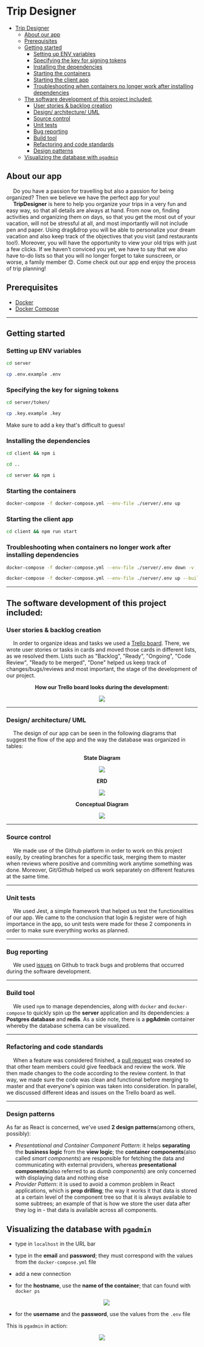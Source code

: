 # Trip Designer

- [Trip Designer](#trip-designer)
  - [About our app](#about-our-app)
  - [Prerequisites](#prerequisites)
  - [Getting started](#getting-started)
    - [Setting up ENV variables](#setting-up-env-variables)
    - [Specifying the key for signing tokens](#specifying-the-key-for-signing-tokens)
    - [Installing the dependencies](#installing-the-dependencies)
    - [Starting the containers](#starting-the-containers)
    - [Starting the client app](#starting-the-client-app)
    - [Troubleshooting when containers no longer work after installing dependencies](#troubleshooting-when-containers-no-longer-work-after-installing-dependencies)
  - [The software development of this project included:](#the-software-development-of-this-project-included)
    - [User stories & backlog creation](#user-stories--backlog-creation)
    - [Design/ architecture/ UML](#design-architecture-uml)
    - [Source control](#source-control)
    - [Unit tests](#unit-tests)
    - [Bug reporting](#bug-reporting)
    - [Build tool](#build-tool)
    - [Refactoring and code standards](#refactoring-and-code-standards)
    - [Design patterns](#design-patterns)
  - [Visualizing the database with `pgadmin`](#visualizing-the-database-with-pgadmin)


## About our app
&emsp; Do you have a passion for travelling but also a passion for being organized? Then we believe we have the perfect app for you!  
&emsp; **TripDesigner** is here to help you organize your trips in a very fun and easy way, so that all details are always at hand. From now on, finding activities and organizing them on days, so that you get the most out of your vacation, will not be stressful at all, and most importantly will not include pen and paper. Using drag&drop you will be able to personalize your dream vacation and also keep track of the objectives that you visit (and restaurants too!). Moreover, you will have the opportunity to view your old trips with just a few clicks.  If we haven’t conviced you yet, we have to say that we also have to-do lists so that you will no longer forget to take sunscreen, or worse, a family member 😊. Come check out our app end enjoy the process of trip planning!


## Prerequisites

* [Docker](https://docs.docker.com/get-docker/)
* [Docker Compose](https://docs.docker.com/compose/install/)

---

## Getting started

### Setting up ENV variables

```bash
cd server

cp .env.example .env
```

### Specifying the key for signing tokens

```bash
cd server/token/
```

```bash
cp .key.example .key
```

Make sure to add a key that's difficult to guess!

### Installing the dependencies

```bash
cd client && npm i

cd ..

cd server && npm i
```

### Starting the containers

```bash
docker-compose -f docker-compose.yml --env-file ./server/.env up
```

### Starting the client app

```bash
cd client && npm run start
```

### Troubleshooting when containers no longer work after installing dependencies

```bash
docker-compose -f docker-compose.yml --env-file ./server/.env down -v
```

```bash
docker-compose -f docker-compose.yml --env-file ./server/.env up --build --force-recreate
```

---

## The software development of this project included:

### User stories & backlog creation

&emsp; In order to organize ideas and tasks we used a [Trello board](https://trello.com/b/psYmJyji/tripdesigner). There, we wrote user stories or tasks in cards and moved those cards in different lists, as we resolved them. Lists such as "Backlog", "Ready", "Ongoing", "Code Review", "Ready to be merged", "Done" helped us keep track of changes/bugs/reviews and most important, the stage of the development of our project.

  <p align="center">
  <b> How our Trello board looks during the development:</b>
  </p>
  
 <div style="text-align: center;">
    <img src="./screenshots/Trello board.png">
  </div>

---
### Design/ architecture/ UML
&emsp; The design of our app can be seen in the following diagrams that suggest the flow of the app and the way the database was organized in tables:

  <p align="center">
  <b>State Diagram</b>
  </p>
  <div style="text-align: center;">
    <img src="./screenshots/State-Diagram.png">
  </div>
  
  <p align="center">
  <b>ERD</b>
  </p>
  <div style="text-align: center;">
    <img src="./screenshots/ERD.png">
  </div>
  
  <p align="center">
  <b>Conceptual Diagram</b>
  </p>
  <div style="text-align: center;">
    <img src="./screenshots/Conceptual-Diagram.png">
  </div>

---
### Source control
&emsp; We made use of the Github platform in order to work on this project easily, by creating branches for a specific task, merging them to master when reviews where positive and commiting work anytime something was done. Moreover, Git/Github helped us work separately on different features at the same time.

---
### Unit tests
&emsp; We used Jest, a simple framework that helped us test the functionalities of our app. We came to the conclusion that login & register were of high importance in the app, so unit tests were made for these 2 components in order to make sure everything works as planned.

---
### Bug reporting
&emsp; We used [issues](https://github.com/Andrei0872/trip-designer/issues) on Github to track bugs and problems that occurred during the software development.

---
### Build tool

&emsp; We used `npm` to manage dependencies, along with `docker` and `docker-compose` to quickly spin up the **server** application and its dependencies: a **Postgres database** and **redis**.
As a side note, there is a **pgAdmin** container whereby the database schema can be visualized.

---
### Refactoring and code standards
&emsp; When a feature was considered finished, a [pull request](https://github.com/Andrei0872/trip-designer/pulls) was created so that other team members could give feedback and review the work. We then made changes to the code according to the review content. In that way, we made sure the code was clean and functional before merging to master and that everyone's opinion was taken into consideration. In parallel, we discussed different ideas and issues on the Trello board as well.

---
### Design patterns

As far as React is concerned, we've used **2 design patterns**(among others, possibly):

* *Presentational and Container Component Pattern*: it helps **separating** the **business logic** from the **view logic**; the **container components**(also called *smart components*) are responsible for fetching the data and communicating with external providers, whereas **presentational components**(also referred to as *dumb components*) are only concerned with displaying data and nothing else
* *Provider Pattern*: it is used to avoid a common problem in React applications, which is **prop drilling**; the way it works it that data is stored at a certain level of the component tree so that it is always available to some subtrees; an example of that is how we store the user data after they log in - that data is available across all components.


## Visualizing the database with `pgadmin`

* type in `localhost` in the URL bar
* type in the **email** and **password**; they must correspond with the values from the `docker-compose.yml` file
* add a new connection
* for the **hostname**, use the **name of the container**; that can found with `docker ps`

  <div style="text-align: center;">
    <img src="./screenshots/pgadmin.png">
  </div>

* for the **username** and the **password**, use the values from the `.env` file

This is `pgadmin` in action:

<div style="text-align: center;">
  <img src="./screenshots/pgadmin-in-action.png">
</div>

